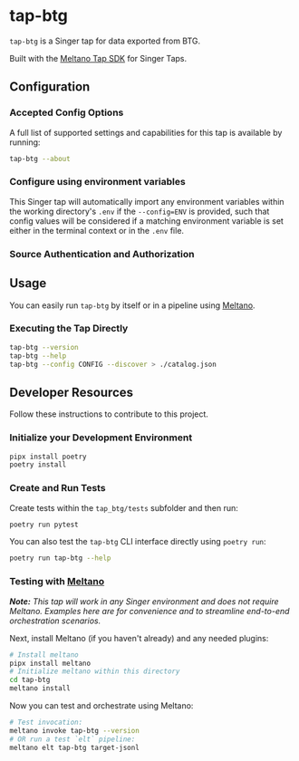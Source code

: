 # tap-btg

`tap-btg` is a Singer tap for data exported from BTG.

Built with the [Meltano Tap SDK](https://sdk.meltano.com) for Singer Taps.

<!--

Developer TODO: Update the below as needed to correctly describe the install procedure. For instance, if you do not have a PyPi repo, or if you want users to directly install from your git repo, you can modify this step as appropriate.

## Installation

Install from PyPi:

```bash
pipx install tap-btg
```

Install from GitHub:

```bash
pipx install git+https://github.com/ORG_NAME/tap-btg.git@main
```

-->

## Configuration

### Accepted Config Options

<!--
Developer TODO: Provide a list of config options accepted by the tap.

This section can be created by copy-pasting the CLI output from:

```
tap-btg --about --format=markdown
```
-->

A full list of supported settings and capabilities for this
tap is available by running:

```bash
tap-btg --about
```

### Configure using environment variables

This Singer tap will automatically import any environment variables within the working directory's
`.env` if the `--config=ENV` is provided, such that config values will be considered if a matching
environment variable is set either in the terminal context or in the `.env` file.

### Source Authentication and Authorization

<!--
Developer TODO: If your tap requires special access on the source system, or any special authentication requirements, provide those here.
-->

## Usage

You can easily run `tap-btg` by itself or in a pipeline using [Meltano](https://meltano.com/).

### Executing the Tap Directly

```bash
tap-btg --version
tap-btg --help
tap-btg --config CONFIG --discover > ./catalog.json
```

## Developer Resources

Follow these instructions to contribute to this project.

### Initialize your Development Environment

```bash
pipx install poetry
poetry install
```

### Create and Run Tests

Create tests within the `tap_btg/tests` subfolder and
  then run:

```bash
poetry run pytest
```

You can also test the `tap-btg` CLI interface directly using `poetry run`:

```bash
poetry run tap-btg --help
```

### Testing with [Meltano](https://www.meltano.com)

_**Note:** This tap will work in any Singer environment and does not require Meltano.
Examples here are for convenience and to streamline end-to-end orchestration scenarios._

Next, install Meltano (if you haven't already) and any needed plugins:

```bash
# Install meltano
pipx install meltano
# Initialize meltano within this directory
cd tap-btg
meltano install
```

Now you can test and orchestrate using Meltano:

```bash
# Test invocation:
meltano invoke tap-btg --version
# OR run a test `elt` pipeline:
meltano elt tap-btg target-jsonl
```

